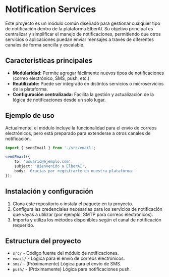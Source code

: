 
# Notification Services

Este proyecto es un módulo común diseñado para gestionar cualquier tipo de notificación dentro de la plataforma ElberAI. Su objetivo principal es centralizar y simplificar el manejo de notificaciones, permitiendo que otros servicios o aplicaciones puedan enviar mensajes a través de diferentes canales de forma sencilla y escalable.

## Características principales

- **Modularidad:** Permite agregar fácilmente nuevos tipos de notificaciones (correo electrónico, SMS, push, etc.).
- **Reutilizable:** Puede ser integrado en distintos servicios o microservicios de la plataforma.
- **Configuración centralizada:** Facilita la gestión y actualización de la lógica de notificaciones desde un solo lugar.

## Ejemplo de uso

Actualmente, el módulo incluye la funcionalidad para el envío de correos electrónicos, pero está preparado para extenderse a otros canales de notificación.

```typescript
import { sendEmail } from './src/email';

sendEmail({
	to: 'usuario@ejemplo.com',
	subject: 'Bienvenido a ElberAI',
	body: 'Gracias por registrarte en nuestra plataforma.'
});
```

## Instalación y configuración

1. Clona este repositorio o instala el paquete en tu proyecto.
2. Configura las credenciales necesarias para los servicios de notificación que vayas a utilizar (por ejemplo, SMTP para correos electrónicos).
3. Importa y utiliza los métodos disponibles según el canal de notificación requerido.

## Estructura del proyecto

- `src/` - Código fuente del módulo de notificaciones.
- `email/` - Lógica para el envío de correos electrónicos.
- `sms/` - (Próximamente) Lógica para el envío de SMS.
- `push/` - (Próximamente) Lógica para notificaciones push.

